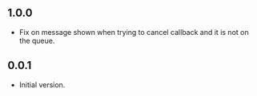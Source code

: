 ## 1.0.0

- Fix on message shown when trying to cancel callback and it is not on the queue.


## 0.0.1

- Initial version.
